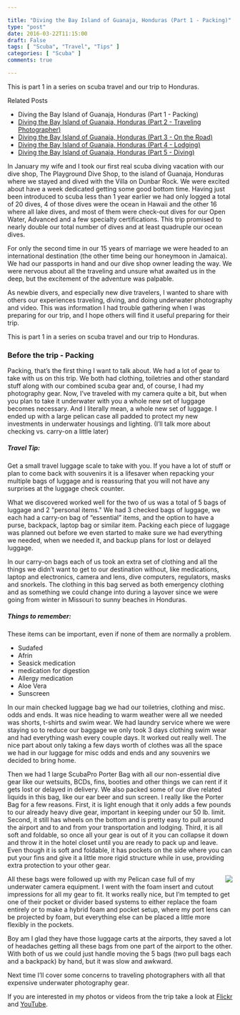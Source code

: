 ```yaml
---

title: "Diving the Bay Island of Guanaja, Honduras (Part 1 - Packing)"
type: "post"
date: 2016-03-22T11:15:00
draft: False
tags: [ "Scuba", "Travel", "Tips" ]
categories: [ "Scuba" ]
comments: true

---
```


<p>This is part 1 in a series on scuba travel and our trip to Honduras.</p>  <p>Related Posts</p>  <ul>   <li>Diving the Bay Island of Guanaja, Honduras (Part 1 - Packing)</li>    <li><a href="http://duanenewman.net/blog/post/2016/03/28/Diving-the-Bay-Island-of-Guanaja-Honduras-(Part-2-Traveling-Photographer).aspx">Diving the Bay Island of Guanaja, Honduras (Part 2 - Traveling Photographer)</a> </li>    <li><a href="http://duanenewman.net/blog/post/2016/04/04/Diving-the-Bay-Island-of-Guanaja-Honduras-(Part-3-On-the-Road).aspx">Diving the Bay Island of Guanaja, Honduras (Part 3 - On the Road)</a> </li>    <li><a href="http://duanenewman.net/blog/post/2016/04/11/Diving-the-Bay-Island-of-Guanaja-Honduras-(Part-4-Lodging).aspx">Diving the Bay Island of Guanaja, Honduras (Part 4 - Lodging)</a> </li>    <li><a href="http://duanenewman.net/blog/post/2016/04/18/Diving-the-Bay-Island-of-Guanaja-Honduras-(Part-5-Diving).aspx">Diving the Bay Island of Guanaja, Honduras (Part 5 - Diving)</a> </li> </ul>
<p>In January my wife and I took our first real scuba diving vacation with our dive shop, The Playground Dive Shop, to the island of Guanaja, Honduras where we stayed and dived with the Villa on Dunbar Rock. We were excited about have a week dedicated getting some good bottom time. Having just been introduced to scuba less than 1 year earlier we had only logged a total of 20 dives, 4 of those dives were the ocean in Hawaii and the other 16 where all lake dives, and most of them were check-out dives for our Open Water, Advanced and a few specialty certifications. This trip promised to nearly double our total number of dives and at least quadruple our ocean dives.</p>  <p>For only the second time in our 15 years of marriage we were headed to an international destination (the other time being our honeymoon in Jamaica). We had our passports in hand and our dive shop owner leading the way. We were nervous about all the traveling and unsure what awaited us in the deep, but the excitement of the adventure was palpable.</p>  <p>As newbie divers, and especially new dive travelers, I wanted to share with others our experiences traveling, diving, and doing underwater photography and video. This was information I had trouble gathering when I was preparing for our trip, and I hope others will find it useful preparing for their trip.</p>  <p>This is part 1 in a series on scuba travel and our trip to Honduras.</p>  <h3>Before the trip - Packing</h3>  <p>Packing, that’s the first thing I want to talk about. We had a lot of gear to take with us on this trip. We both had clothing, toiletries and other standard stuff along with our combined scuba gear and, of course, I had my photography gear. Now, I’ve traveled with my camera quite a bit, but when you plan to take it underwater with you a whole new set of luggage becomes necessary. And I literally mean, a whole new set of luggage. I ended up with a large pelican case all padded to protect my new investments in underwater housings and lighting. (I’ll talk more about checking vs. carry-on a little later)</p>  <div class="asside-right">   <h5>Travel Tip:</h5>    <p>Get a small travel luggage scale to take with you. If you have a lot of stuff or plan to come back with souvenirs it is a lifesaver when repacking your multiple bags of luggage and is reassuring that you will not have any surprises at the luggage check counter.</p> </div>  <p>What we discovered worked well for the two of us was a total of 5 bags of luggage and 2 "personal items." We had 3 checked bags of luggage, we each had a carry-on bag of “essential” items, and the option to have a purse, backpack, laptop bag or similar item. Packing each piece of luggage was planned out before we even started to make sure we had everything we needed, when we needed it, and backup plans for lost or delayed luggage.</p>  <p>In our carry-on bags each of us took an extra set of clothing and all the things we didn’t want to get to our destination without, like medications, laptop and electronics, camera and lens, dive computers, regulators, masks and snorkels. The clothing in this bag served as both emergency clothing and as something we could change into during a layover since we were going from winter in Missouri to sunny beaches in Honduras.</p>  <div class="asside-left">   <h5>Things to remember:</h5>    <p>These items can be important, even if none of them are normally a problem.</p>    <ul>     <li>Sudafed </li>      <li>Afrin </li>      <li>Seasick medication </li>      <li>medication for digestion </li>      <li>Allergy medication </li>      <li>Aloe Vera </li>      <li>Sunscreen </li>   </ul> </div>  <p>In our main checked luggage bag we had our toiletries, clothing and misc. odds and ends. It was nice heading to warm weather were all we needed was shorts, t-shirts and swim wear. We had laundry service where we were staying so to reduce our baggage we only took 3 days clothing swim wear and had everything wash every couple days. It worked out really well. The nice part about only taking a few days worth of clothes was all the space we had in our luggage for misc odds and ends and any souvenirs we decided to bring home.</p>  <p>Then we had 1 large ScubaPro Porter Bag with all our non-essential dive gear like our wetsuits, BCDs, fins, booties and other things we can rent if it gets lost or delayed in delivery. We also packed some of our dive related liquids in this bag, like our ear beer and sun screen. I really like the Porter Bag for a few reasons. First, it is light enough that it only adds a few pounds to our already heavy dive gear, important in keeping under our 50 lb. limit. Second, it still has wheels on the bottom and is pretty easy to pull around the airport and to and from your transportation and lodging. Third, it is all soft and foldable, so once all your gear is out of it you can collapse it down and throw it in the hotel closet until you are ready to pack up and leave. Even though it is soft and foldable, it has pockets on the side where you can put your fins and give it a little more rigid structure while in use, providing extra protection to your other gear.</p>  
<img style="float:right; max-width:33%; margin-left: 5px;" src="/blog/image.axd?picture=%2f2016%2f03%2fInstagramCapture_f7e23f42-729e-470d-b6a8-b6f6be2965de.jpg">
<p>All these bags were followed up with my Pelican case full of my underwater camera equipment. I went with the foam insert and cutout impressions for all my gear to fit. It works really nice, but I’m tempted to get one of their pocket or divider based systems to either replace the foam entirely or to make a hybrid foam and pocket setup, where my port lens can be projected by foam, but everything else can be placed a little more flexibly in the pockets. </p>  <p>Boy am I glad they have those luggage carts at the airports, they saved a lot of headaches getting all these bags from one part of the airport to the other. With both of us we could just handle moving the 5 bags (two pull bags each and a backpack) by hand, but it was slow and awkward.</p>  <div class="fixed"></div>  <p>Next time I’ll cover some concerns to traveling photographers with all that expensive underwater photography gear.</p>
<p>If you are interested in my photos or videos from the trip take a look at <a href="https://www.flickr.com/photos/duane_newman/albums/72157663757529681" target="_blank">Flickr</a> and <a href="https://www.youtube.com/playlist?list=PLSyl1r1zgegfeOijvvL5ttXiS1sEW9Btm" target="_blank">YouTube</a>.</p>
